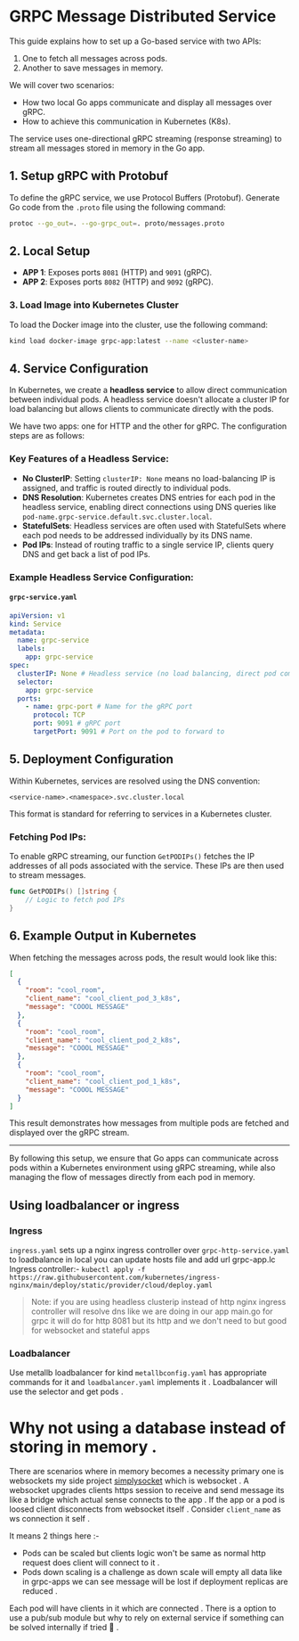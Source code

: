 # GRPC Message Distributed Service

This guide explains how to set up a Go-based service with two APIs:

1. One to fetch all messages across pods.
2. Another to save messages in memory.

We will cover two scenarios:

- How two local Go apps communicate and display all messages over gRPC.
- How to achieve this communication in Kubernetes (K8s).

The service uses one-directional gRPC streaming (response streaming) to stream all messages stored in memory in the Go app.

## 1. Setup gRPC with Protobuf

To define the gRPC service, we use Protocol Buffers (Protobuf). Generate Go code from the `.proto` file using the following command:

```bash
protoc --go_out=. --go-grpc_out=. proto/messages.proto
```

## 2. Local Setup

- **APP 1**: Exposes ports `8081` (HTTP) and `9091` (gRPC).
- **APP 2**: Exposes ports `8082` (HTTP) and `9092` (gRPC).

### 3. Load Image into Kubernetes Cluster

To load the Docker image into the cluster, use the following command:

```bash
kind load docker-image grpc-app:latest --name <cluster-name>
```

## 4. Service Configuration

In Kubernetes, we create a **headless service** to allow direct communication between individual pods. A headless service doesn't allocate a cluster IP for load balancing but allows clients to communicate directly with the pods.

We have two apps: one for HTTP and the other for gRPC. The configuration steps are as follows:

### Key Features of a Headless Service:

- **No ClusterIP**: Setting `clusterIP: None` means no load-balancing IP is assigned, and traffic is routed directly to individual pods.
- **DNS Resolution**: Kubernetes creates DNS entries for each pod in the headless service, enabling direct connections using DNS queries like `pod-name.grpc-service.default.svc.cluster.local`.
- **StatefulSets**: Headless services are often used with StatefulSets where each pod needs to be addressed individually by its DNS name.
- **Pod IPs**: Instead of routing traffic to a single service IP, clients query DNS and get back a list of pod IPs.

### Example Headless Service Configuration:

#### `grpc-service.yaml`

```yaml
apiVersion: v1
kind: Service
metadata:
  name: grpc-service
  labels:
    app: grpc-service
spec:
  clusterIP: None # Headless service (no load balancing, direct pod communication)
  selector:
    app: grpc-service
  ports:
    - name: grpc-port # Name for the gRPC port
      protocol: TCP
      port: 9091 # gRPC port
      targetPort: 9091 # Port on the pod to forward to
```

## 5. Deployment Configuration

Within Kubernetes, services are resolved using the DNS convention:

```
<service-name>.<namespace>.svc.cluster.local
```

This format is standard for referring to services in a Kubernetes cluster.

### Fetching Pod IPs:

To enable gRPC streaming, our function `GetPODIPs()` fetches the IP addresses of all pods associated with the service. These IPs are then used to stream messages.

```go
func GetPODIPs() []string {
    // Logic to fetch pod IPs
}
```

## 6. Example Output in Kubernetes

When fetching the messages across pods, the result would look like this:

```json
[
  {
    "room": "cool_room",
    "client_name": "cool_client_pod_3_k8s",
    "message": "COOOL MESSAGE"
  },
  {
    "room": "cool_room",
    "client_name": "cool_client_pod_2_k8s",
    "message": "COOOL MESSAGE"
  },
  {
    "room": "cool_room",
    "client_name": "cool_client_pod_1_k8s",
    "message": "COOOL MESSAGE"
  }
]
```

This result demonstrates how messages from multiple pods are fetched and displayed over the gRPC stream.

---

By following this setup, we ensure that Go apps can communicate across pods within a Kubernetes environment using gRPC streaming, while also managing the flow of messages directly from each pod in memory.

## Using loadbalancer or ingress

### Ingress

`ingress.yaml` sets up a nginx ingress controller over `grpc-http-service.yaml` to loadbalance in local you can update hosts file and add url grpc-app.lc
Ingress controller:- `kubectl apply -f https://raw.githubusercontent.com/kubernetes/ingress-nginx/main/deploy/static/provider/cloud/deploy.yaml`

> Note: 
> if you are using headless clusterip instead of http nginx ingress controller will resolve dns like we are doing in our app main.go for grpc it will do for http 8081 but its http and we don't need to but good for websocket and stateful apps

### Loadbalancer

Use metallb loadbalancer for kind `metallbconfig.yaml` has appropriate commands for it and `loadbalancer.yaml` implements it . Loadbalancer will use the selector and get pods .

# Why not using a database instead of storing in memory .

There are scenarios where in memory becomes a necessity primary one is websockets my side project [simplysocket](https://github.com/DhruvikDonga/simplysocket) which is websocket . A websocket upgrades clients https session to receive and send message its like a bridge which actual sense connects to the app . If the app or a pod is loosed client disconnects from websocket itself .
Consider `client_name` as ws connection it self .

It means 2 things here :-

- Pods can be scaled but clients logic won't be same as normal http request does client will connect to it .
- Pods down scaling is a challenge as down scale will empty all data like in grpc-apps we can see message will be lost if deployment replicas are reduced .

Each pod will have clients in it which are connected . There is a option to use a pub/sub module but why to rely on external service if something can be solved internally if tried 🌟 .
